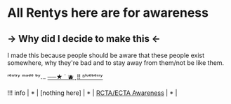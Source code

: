 # All Rentys here are for awareness

## -> Why did I decide to make this <-

I made this because people should be aware that these people exist somewhere, why they're bad and to stay away from them/not be like them.

ʳᵉⁿᵗʳʸ ᵐᵃᵈᵉ ᵇʸ... [──★ ˙ 🫐  ̟ !! ᴮˡᵘᵉᵇᵉʳʳʸ](https://rentry.co/Blueys-Library3)

!!! info | * | [nothing here] | * | [RCTA/ECTA Awareness](https://rentry.co/RCTA-ECTA-Awareness) | * |